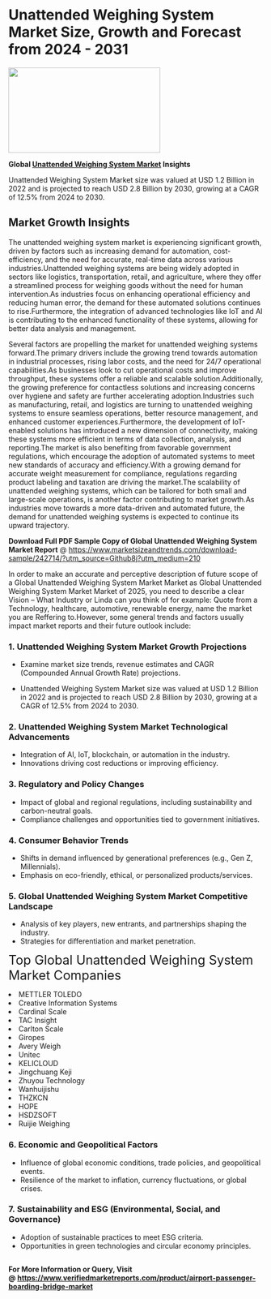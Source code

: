 <H1>Unattended Weighing System Market Size, Growth and Forecast from 2024 - 2031</H1><img class="aligncenter size-medium wp-image-584254" src="https://thirdeyenews.in/wp-content/uploads/2024/09/Global-Market-Research-300x168.jpeg" alt="" width="300" height="168" /><p><strong>Global&nbsp;<a href="https://www.marketsizeandtrends.com/download-sample/242714/?utm_source=Github8j?utm_medium=210">Unattended Weighing System Market</a> Insights</strong></p><p>Unattended Weighing System Market size was valued at USD 1.2 Billion in 2022 and is projected to reach USD 2.8 Billion by 2030, growing at a CAGR of 12.5% from 2024 to 2030.</p><p><h2>Market Growth Insights</h2> <p>The unattended weighing system market is experiencing significant growth, driven by factors such as increasing demand for automation, cost-efficiency, and the need for accurate, real-time data across various industries.Unattended weighing systems are being widely adopted in sectors like logistics, transportation, retail, and agriculture, where they offer a streamlined process for weighing goods without the need for human intervention.As industries focus on enhancing operational efficiency and reducing human error, the demand for these automated solutions continues to rise.Furthermore, the integration of advanced technologies like IoT and AI is contributing to the enhanced functionality of these systems, allowing for better data analysis and management.</p> <p>Several factors are propelling the market for unattended weighing systems forward.The primary drivers include the growing trend towards automation in industrial processes, rising labor costs, and the need for 24/7 operational capabilities.As businesses look to cut operational costs and improve throughput, these systems offer a reliable and scalable solution.Additionally, the growing preference for contactless solutions and increasing concerns over hygiene and safety are further accelerating adoption.Industries such as manufacturing, retail, and logistics are turning to unattended weighing systems to ensure seamless operations, better resource management, and enhanced customer experiences.Furthermore, the development of IoT-enabled solutions has introduced a new dimension of connectivity, making these systems more efficient in terms of data collection, analysis, and reporting.The market is also benefiting from favorable government regulations, which encourage the adoption of automated systems to meet new standards of accuracy and efficiency.With a growing demand for accurate weight measurement for compliance, regulations regarding product labeling and taxation are driving the market.The scalability of unattended weighing systems, which can be tailored for both small and large-scale operations, is another factor contributing to market growth.As industries move towards a more data-driven and automated future, the demand for unattended weighing systems is expected to continue its upward trajectory.<p><span class=""><strong>Download Full PDF Sample Copy of Global Unattended Weighing System Market Report</strong> @ <a href="https://www.marketsizeandtrends.com/download-sample/242714/?utm_source=Github8j?utm_medium=210" target="_blank">https://www.marketsizeandtrends.com/download-sample/242714/?utm_source=Github8j?utm_medium=210</a></span></p><p>In order to make an accurate and perceptive description of future scope of a Global&nbsp;Unattended Weighing System Market Market as Global&nbsp;Unattended Weighing System Market Market of 2025, you need to describe a clear Vision &ndash; What Industry or Linda can you think of for example: Quote from a Technology, healthcare, automotive, renewable energy, name the market you are Reffering to.However, some general trends and factors usually impact market reports and their future outlook include:</p><h3>1.&nbsp;<strong>Unattended Weighing System Market Growth Projections</strong></h3><ul><li>Examine market size trends, revenue estimates and CAGR (Compounded Annual Growth Rate) projections.</li><li><p>Unattended Weighing System Market size was valued at USD 1.2 Billion in 2022 and is projected to reach USD 2.8 Billion by 2030, growing at a CAGR of 12.5% from 2024 to 2030.</p></li></ul><h3>2.&nbsp;<strong>Unattended Weighing System Market Technological Advancements</strong></h3><ul><li>Integration of AI, IoT, blockchain, or automation in the industry.</li><li>Innovations driving cost reductions or improving efficiency.</li></ul><h3>3.&nbsp;<strong>Regulatory and Policy Changes</strong></h3><ul><li>Impact of global and regional regulations, including sustainability and carbon-neutral goals.</li><li>Compliance challenges and opportunities tied to government initiatives.</li></ul><h3>4.&nbsp;<strong>Consumer Behavior Trends</strong></h3><ul><li>Shifts in demand influenced by generational preferences (e.g., Gen Z, Millennials).</li><li>Emphasis on eco-friendly, ethical, or personalized products/services.</li></ul><h3>5.&nbsp;<strong>Global Unattended Weighing System Market Competitive Landscape</strong></h3><ul><li>Analysis of key players, new entrants, and partnerships shaping the industry.</li><li>Strategies for differentiation and market penetration.</li></ul><p data-pm-slice="1 1 []"><span style="color: inherit; font-family: inherit; font-size: 25px;">Top Global Unattended Weighing System Market Companies</span></p><div class="" data-test-id=""><p><li>METTLER TOLEDO</li><li> Creative Information Systems</li><li> Cardinal Scale</li><li> TAC Insight</li><li> Carlton Scale</li><li> Giropes</li><li> Avery Weigh</li><li> Unitec</li><li> KELICLOUD</li><li> Jingchuang Keji</li><li> Zhuyou Technology</li><li> Wanhuijishu</li><li> THZKCN</li><li> HOPE</li><li> HSDZSOFT</li><li> Ruijie Weighing</li></p></div><h3>6.&nbsp;<strong>Economic and Geopolitical Factors</strong></h3><ul><li>Influence of global economic conditions, trade policies, and geopolitical events.</li><li>Resilience of the market to inflation, currency fluctuations, or global crises.</li></ul><h3>7.&nbsp;<strong>Sustainability and ESG (Environmental, Social, and Governance)</strong></h3><ul><li>Adoption of sustainable practices to meet ESG criteria.</li><li>Opportunities in green technologies and circular economy principles.</li></ul><h2><strong style="font-size: 14px;">For More Information or Query, Visit @&nbsp;</strong><a style="background-color: #ffffff; font-size: 14px;" href="https://www.marketsizeandtrends.com/report/unattended-weighing-system-market/" target="_blank">https://www.verifiedmarketreports.com/product/airport-passenger-boarding-bridge-market</a></h2>